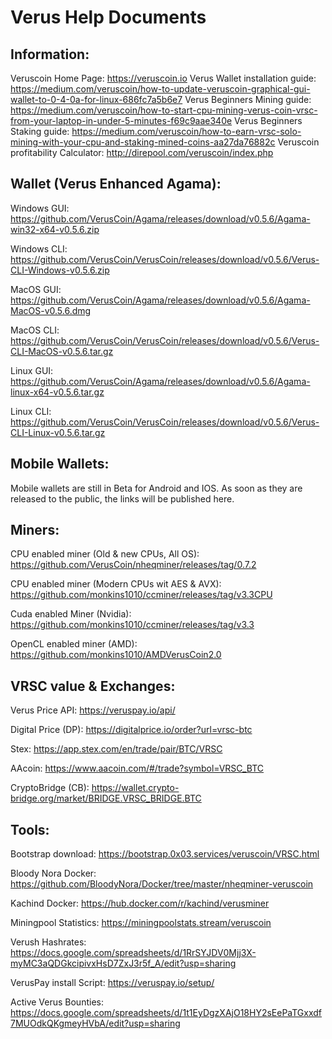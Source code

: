 # Verus Help Documents

## Information:
Veruscoin Home Page: https://veruscoin.io
Verus Wallet installation guide: https://medium.com/veruscoin/how-to-update-veruscoin-graphical-gui-wallet-to-0-4-0a-for-linux-686fc7a5b6e7
Verus Beginners Mining guide: https://medium.com/veruscoin/how-to-start-cpu-mining-verus-coin-vrsc-from-your-laptop-in-under-5-minutes-f69c9aae340e
Verus Beginners Staking guide: https://medium.com/veruscoin/how-to-earn-vrsc-solo-mining-with-your-cpu-and-staking-mined-coins-aa27da76882c
Veruscoin profitability Calculator: http://direpool.com/veruscoin/index.php

## Wallet (Verus Enhanced Agama):
Windows GUI:	https://github.com/VerusCoin/Agama/releases/download/v0.5.6/Agama-win32-x64-v0.5.6.zip

Windows CLI:	https://github.com/VerusCoin/VerusCoin/releases/download/v0.5.6/Verus-CLI-Windows-v0.5.6.zip

MacOS GUI:	https://github.com/VerusCoin/Agama/releases/download/v0.5.6/Agama-MacOS-v0.5.6.dmg

MacOS CLI:	https://github.com/VerusCoin/VerusCoin/releases/download/v0.5.6/Verus-CLI-MacOS-v0.5.6.tar.gz

Linux GUI:	https://github.com/VerusCoin/Agama/releases/download/v0.5.6/Agama-linux-x64-v0.5.6.tar.gz

Linux CLI:	https://github.com/VerusCoin/VerusCoin/releases/download/v0.5.6/Verus-CLI-Linux-v0.5.6.tar.gz

## Mobile Wallets:
Mobile wallets are still in Beta for Android and IOS. As soon as they are released to the public, the links will be published here. 

## Miners:
CPU enabled miner (Old & new CPUs, All OS):	https://github.com/VerusCoin/nheqminer/releases/tag/0.7.2

CPU enabled miner (Modern CPUs wit AES & AVX):	https://github.com/monkins1010/ccminer/releases/tag/v3.3CPU

Cuda enabled Miner (Nvidia):			https://github.com/monkins1010/ccminer/releases/tag/v3.3

OpenCL enabled miner (AMD):			https://github.com/monkins1010/AMDVerusCoin2.0

## VRSC value & Exchanges:
Verus Price API:	https://veruspay.io/api/

Digital Price (DP): 	https://digitalprice.io/order?url=vrsc-btc

Stex: 			https://app.stex.com/en/trade/pair/BTC/VRSC

AAcoin:			https://www.aacoin.com/#/trade?symbol=VRSC_BTC

CryptoBridge (CB):	https://wallet.crypto-bridge.org/market/BRIDGE.VRSC_BRIDGE.BTC

## Tools:
Bootstrap download:	https://bootstrap.0x03.services/veruscoin/VRSC.html

Bloody Nora Docker:	https://github.com/BloodyNora/Docker/tree/master/nheqminer-veruscoin

Kachind Docker:		https://hub.docker.com/r/kachind/verusminer

Miningpool Statistics:	https://miningpoolstats.stream/veruscoin

Verush Hashrates:	https://docs.google.com/spreadsheets/d/1RrSYJDV0Mjj3X-myMC3aQDGkcipivxHsD7ZxJ3r5f_A/edit?usp=sharing


VerusPay install Script:	https://veruspay.io/setup/

Active Verus Bounties:	https://docs.google.com/spreadsheets/d/1t1EyDgzXAjO18HY2sEePaTGxxdf7MUOdkQKgmeyHVbA/edit?usp=sharing
